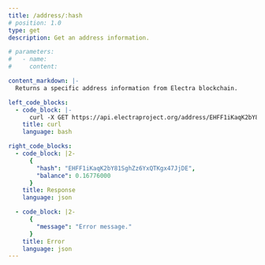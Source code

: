 ```yaml
---
title: /address/:hash
# position: 1.0
type: get
description: Get an address information.

# parameters:
#   - name:
#     content:

content_markdown: |-
  Returns a specific address information from Electra blockchain.

left_code_blocks:
  - code_block: |-
      curl -X GET https://api.electraproject.org/address/EHFF1iKaqK2bY81SghZz6YxQTKgx47JjDE
    title: curl
    language: bash

right_code_blocks:
  - code_block: |2-
      {
        "hash": "EHFF1iKaqK2bY81SghZz6YxQTKgx47JjDE",
        "balance": 0.16776000
      }
    title: Response
    language: json

  - code_block: |2-
      {
        "message": "Error message."
      }
    title: Error
    language: json
---
```

